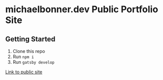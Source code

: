 # michaelbonner.dev Public Portfolio Site

## Getting Started

1. Clone this repo
2. Run `npm i`
3. Run `gatsby develop`

[Link to public site](https://michaelbonner.dev)